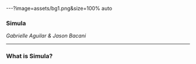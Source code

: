 ---?image=assets/bg1.png&size=100% auto

### Simula

*Gabrielle Aguilar & Jason Bacani*

--- 

### What is Simula?

